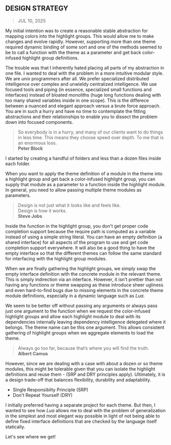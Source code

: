 ## DESIGN STRATEGY
> JUL 10, 2025

My initial intention was to create a reasonable stable abstraction for mapping
colors into the highlight groups.  This would allow me to make changes and evolve
rapidly.
However, supporting more than one theme required dynamic binding of some sort
and one of the methods seemed to be to call a function with the theme as a
parameter and get back color-infused highlight group definitions.

The trouble was that I inherently hated placing all parts of
my abstraction in one file.
I wanted to deal with the problem in a more intuitive modular style.
We are _unix_ programmers after all.
We prefer specialized distributed intelligence over complex and unwieldy
centralized intelligence.
We use focused tools and piping (in essence, specialized small
functions and interfaces) instead of bloated monoliths
(huge long functions dealing with too many shared variables
inside in one scope).
This is the differece between a nuanced and elegant approach versus
a brute force approach.
You are in such a hurry and have no time to contemplate the fitting
abstractions and their relationships to enable you to dissect
the problem down into focused components.

> So everybody is in a hurry, and many of our clients want to do
> things in less time.
> This means they choose speed over depth.
> To me that is an enormous loss.  
> **Peter Block**

I started by creating a handful of folders and less than a dozen files
inside each folder.

When you want to apply the theme definition of a module in the theme into
a highlight group and get back a color-infused highlight group, you can supply
that module as a parameter to a function inside the highlight module.
In general, you need to allow passing multiple theme modules as parameters.

> Design is not just what it looks like and feels like.  
> Design is how it works.  
> **Steve Jobs**

Inside the function in the highlight group, you don't get proper code completion
support because the require path is computed as a variable instead of using
a simple string literal.
You can have an empty definition (a shared interface) for all aspects of
the program to use and get code completion support everywhere.
It will also be a good thing to have the empty interface so that the
different themes can follow the same standard for interfacing with
the highlight group modules.

When we are finally gathering the highlight groups, we simply swap the
empty interface definition with the concrete module in the relevant theme.
This is simply indirection via an interface.  However, it isn't prettier
than not having any functions or theme swapping as these introduce sheer
ugliness and even hard-to-find bugs due to missing elements in the concrete
theme module definitions, especially in a dynamic language such as _Lua_.

We seem to be better off without passing any arguments or always pass
just one argument to the function when we request the color-infused highlight
groups and allow each highlight module to deal with its dependencies internally
leaving dependency intelligence delegated where it belongs.
The theme name can be this one argument.  This allows consistent gathering
of highlight groups when we aggregate elements to load the theme.

> Always go too far, because that’s where you will find the truth.    
> **Albert Camus**

However, since we are dealing with a case with about a dozen or so theme
modules, this might be tolerable given that you can isolate the highlight
definitions and reuse them - (SRP and DRY principles apply).  Ultimately,
it is a design trade-off that balances flexibility, durability and
adaptability.

* Single Responsibilty Principle (SRP)
* Don't Repeat Yourself (DRY)

I initially preferred having a separate project for each theme.  But then,
I wanted to see how _Lua_ allows me to deal with the problem of generalization
in the simplest and most elegant way possible in light of not being able
to define fixed interface definitions that are checked by the language
itself statically.

Let's see where we get!
